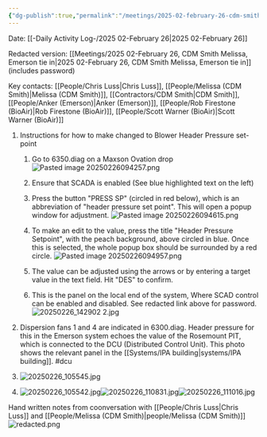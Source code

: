 ```yaml
---
{"dg-publish":true,"permalink":"/meetings/2025-02-february-26-cdm-smith-melissa-emerson-tie-in-public/","noteIcon":"","created":"2025-05-20T10:31:54.247-05:00"}
---
```


Date: [[-Daily Activity Log-/2025 02-February 26\|2025 02-February 26]]

Redacted version: [[Meetings/2025 02-February 26, CDM Smith Melissa, Emerson tie in\|2025 02-February 26, CDM Smith Melissa, Emerson tie in]] (includes password)

Key contacts: [[People/Chris Luss\|Chris Luss]], [[People/Melissa (CDM Smith)\|Melissa (CDM Smith)]], [[Contractors/CDM Smith\|CDM Smith]], [[People/Anker (Emerson)\|Anker (Emerson)]], [[People/Rob Firestone (BioAir)\|Rob Firestone (BioAir)]], [[People/Scott Warner (BioAir)\|Scott Warner (BioAir)]]

 
1. Instructions for how to make changed to Blower Header Pressure set-point
	1. Go to 6350.diag on a Maxson Ovation drop ![Pasted image 20250226094257.png](/img/user/Pasted%20image%2020250226094257.png)
	2. Ensure that SCADA is enabled (See blue highlighted text on the left)
	3. Press the button "PRESS SP" (circled in red below), which is an abbreviation of "header pressure set point". This will open a popup window for adjustment. ![Pasted image 20250226094615.png](/img/user/Pasted%20image%2020250226094615.png)
	4. To make an edit to the value, press the title "Header Pressure Setpoint", with the peach background, above circled in blue. Once this is selected, the whole popup box should be surrounded by a red circle.
	   ![Pasted image 20250226094957.png](/img/user/Pasted%20image%2020250226094957.png) 
 
	5. The value can be adjusted using the arrows or by entering a target value in the text field. Hit "DES" to confirm. 
	6. This is the panel on the local end of the system, Where SCAD control can be enabled and disabled. See redacted link above for password. ![20250226_142902 2.jpg](/img/user/20250226_142902%202.jpg)

2. Dispersion fans 1 and 4 are indicated in 6300.diag. Header pressure for this in the Emerson system echoes the value of the Rosemount PIT, which is connected to the DCU (Distributed Control Unit). This photo shows the relevant panel in the [[Systems/IPA building\|systems/IPA building]]. #dcu
3. ![20250226_105545.jpg](/img/user/20250226_105545.jpg)
4. ![20250226_105542.jpg](/img/user/20250226_105542.jpg)![20250226_110831.jpg](/img/user/20250226_110831.jpg)![20250226_111016.jpg](/img/user/20250226_111016.jpg)

Hand written notes from coonversation with [[People/Chris Luss\|Chris Luss]] and [[People/Melissa (CDM Smith)\|people/Melissa (CDM Smith)]]
![redacted.png](/img/user/redacted.png)
